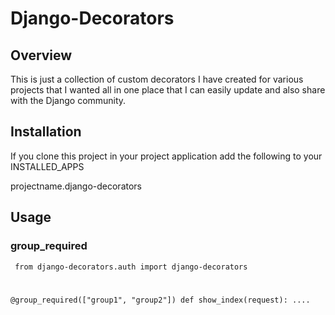 # Django-Decorators

## Overview

This is just a collection of custom decorators I have created for various projects that I wanted all in
one place that I can easily update and also share with the Django community.

## Installation

If you clone this project in your project application add the following to your INSTALLED_APPS

projectname.django-decorators

## Usage

### group_required

<code><pre>
from django-decorators.auth import django-decorators

@group_required(["group1", "group2"])
def show_index(request):
    ....
</code></pre>

